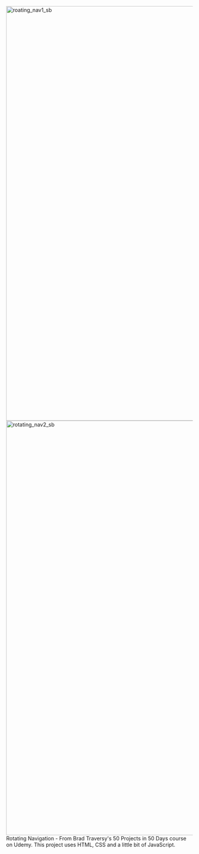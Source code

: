 <img width="1120" alt="roating_nav1_sb" src="https://user-images.githubusercontent.com/22229521/187009525-89babe40-f1aa-4209-bdb4-cecbf9c77543.png">
<img width="1120" alt="rotating_nav2_sb" src="https://user-images.githubusercontent.com/22229521/187009538-f15352f0-9112-4e90-8c32-85d6a282c1e4.png">
Rotating Navigation - From Brad Traversy's 50 Projects in 50 Days course on Udemy. This project uses HTML, CSS and a little bit of JavaScript.
